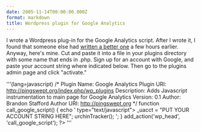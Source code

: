 ```yaml
---
date: 2005-11-14T00:00:00.000Z
format: markdown
title: Wordpress plugin for Google Analytics
---
```


I wrote a Wordpress plug-in for the Google Analytics script. After I wrote it, I found that someone else had <a href="http://blog.thedt.net/2005/11/14/google-analytics-plugin/">written a better one</a> a few hours earlier.
Anyway, here's mine. Cut and paste it into a file in your plugins directory with some name that ends in .php. Sign up for an account with Google, and paste your account string where indicated below. Then go to the plugins admin page and click "activate."

'''(lang=javascript)
/*
Plugin Name: Google Analytics
Plugin URI: http://pingswept.org/index.php/wp_plugins
Description: Adds Javascript instrumentation to main page for Google Analytics
Version: 0.1
Author: Brandon Stafford
Author URI: http://pingswept.org
*/
function call_google_script() {
        echo '
type="text/javascript">
_uacct = "PUT YOUR ACCOUNT STRING HERE";
urchinTracker();
';
}
add_action('wp_head', 'call_google_script');
?>
'''
